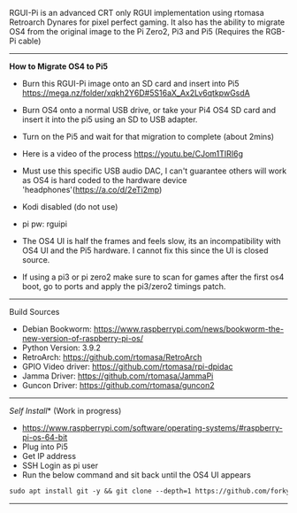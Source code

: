 RGUI-Pi is an advanced CRT only RGUI implementation using rtomasa Retroarch Dynares for pixel perfect gaming. 
It also has the ability to migrate OS4 from the original image to the Pi Zero2, Pi3 and Pi5 (Requires the RGB-Pi cable)

------------------------
**How to Migrate OS4 to Pi5**
- Burn this RGUI-Pi image onto an SD card and insert into Pi5 https://mega.nz/folder/xqkh2Y6D#5S16aX_Ax2Lv6qtkpwGsdA
- Burn OS4 onto a normal USB drive, or take your Pi4 OS4 SD card and insert it into the pi5 using an SD to USB adapter.
- Turn on the Pi5 and wait for that migration to complete (about 2mins)
- Here is a video of the process https://youtu.be/CJom1TIRI6g
- Must use this specific USB audio DAC, I can't guarantee others will work as OS4 is hard coded to the hardware device 'headphones'(https://a.co/d/2eTi2mp) 
- Kodi disabled (do not use)
- pi pw: rguipi

- The OS4 UI is half the frames and feels slow, its an incompatibility with OS4 UI and the Pi5 hardware. I cannot fix this since the UI is closed source.
- If using a pi3 or pi zero2 make sure to scan for games after the first os4 boot, go to ports and apply the pi3/zero2 timings patch.
------------------------
Build Sources
- Debian Bookworm: https://www.raspberrypi.com/news/bookworm-the-new-version-of-raspberry-pi-os/
- Python Version: 3.9.2
- RetroArch: https://github.com/rtomasa/RetroArch
- GPIO Video driver: https://github.com/rtomasa/rpi-dpidac
- Jamma Driver: https://github.com/rtomasa/JammaPi
- Guncon Driver: https://github.com/rtomasa/guncon2
------------------------


*Self Install** (Work in progress)
   - https://www.raspberrypi.com/software/operating-systems/#raspberry-pi-os-64-bit
   - Plug into Pi5
   - Get IP address
   - SSH Login as pi user
   - Run the below command and sit back until the OS4 UI appears
   ```markdown
   sudo apt install git -y && git clone --depth=1 https://github.com/forkymcforkface/RGBPi-Bookworm.git && cd RGBPi-Bookworm && chmod +x Install-OS4.sh && ./Install-RGUI.sh
   ```
--------------------
 

